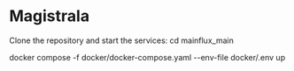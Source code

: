 # Magistrala

Clone the repository and start the services:
cd mainflux_main

docker compose -f docker/docker-compose.yaml --env-file docker/.env up

